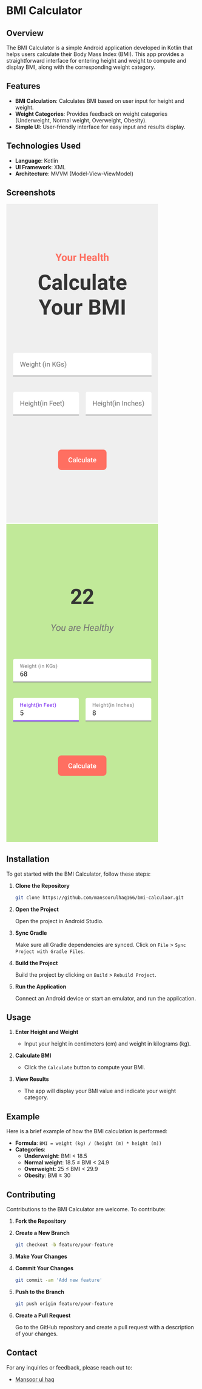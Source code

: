 # BMI Calculator

## Overview

The BMI Calculator is a simple Android application developed in Kotlin that helps users calculate their Body Mass Index (BMI). This app provides a straightforward interface for entering height and weight to compute and display BMI, along with the corresponding weight category.

## Features

- **BMI Calculation**: Calculates BMI based on user input for height and weight.
- **Weight Categories**: Provides feedback on weight categories (Underweight, Normal weight, Overweight, Obesity).
- **Simple UI**: User-friendly interface for easy input and results display.

## Technologies Used

- **Language**: Kotlin
- **UI Framework**: XML
- **Architecture**: MVVM (Model-View-ViewModel)

## Screenshots
<img src="https://github.com/mansoorulhaq166/bmi-calculaor/blob/main/Screenshots/Screenshot_20240909-044340.png" alt="BMI Calculator Main Screen" width="400"/>

<img src="https://github.com/mansoorulhaq166/bmi-calculaor/blob/main/Screenshots/Screenshot_20240909-044539.png" alt="BMI Calculator Result Screen" width="400"/>


## Installation

To get started with the BMI Calculator, follow these steps:

1. **Clone the Repository**

   ```bash
   git clone https://github.com/mansoorulhaq166/bmi-calculaor.git
   ```

2. **Open the Project**

   Open the project in Android Studio.

3. **Sync Gradle**

   Make sure all Gradle dependencies are synced. Click on `File` > `Sync Project with Gradle Files`.

4. **Build the Project**

   Build the project by clicking on `Build` > `Rebuild Project`.

5. **Run the Application**

   Connect an Android device or start an emulator, and run the application.

## Usage

1. **Enter Height and Weight**

   - Input your height in centimeters (cm) and weight in kilograms (kg).

2. **Calculate BMI**

   - Click the `Calculate` button to compute your BMI.

3. **View Results**

   - The app will display your BMI value and indicate your weight category.

## Example

Here is a brief example of how the BMI calculation is performed:

- **Formula**: `BMI = weight (kg) / (height (m) * height (m))`
- **Categories**:
  - **Underweight**: BMI < 18.5
  - **Normal weight**: 18.5 ≤ BMI < 24.9
  - **Overweight**: 25 ≤ BMI < 29.9
  - **Obesity**: BMI ≥ 30

## Contributing

Contributions to the BMI Calculator are welcome. To contribute:

1. **Fork the Repository**

2. **Create a New Branch**

   ```bash
   git checkout -b feature/your-feature
   ```

3. **Make Your Changes**

4. **Commit Your Changes**

   ```bash
   git commit -am 'Add new feature'
   ```

5. **Push to the Branch**

   ```bash
   git push origin feature/your-feature
   ```

6. **Create a Pull Request**

   Go to the GitHub repository and create a pull request with a description of your changes.

## Contact

For any inquiries or feedback, please reach out to:

-  [Mansoor ul haq](mailto:mansoorulhaq166@gmail.com)
